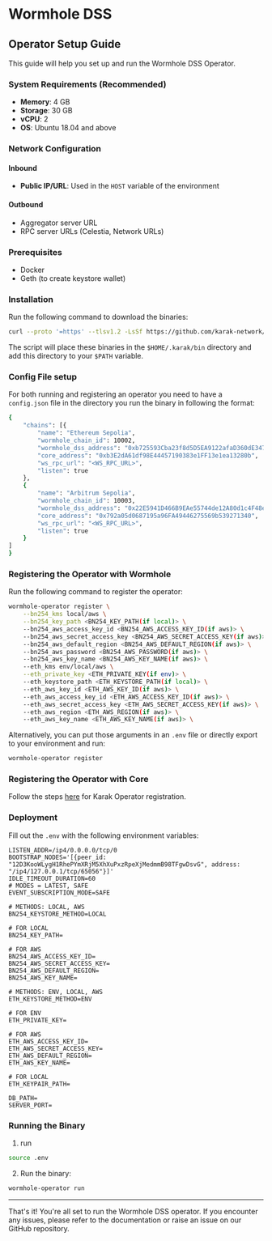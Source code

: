 # Wormhole DSS

## Operator Setup Guide

This guide will help you set up and run the Wormhole DSS Operator.

### System Requirements (Recommended)
- **Memory**: 4 GB
- **Storage**: 30 GB
- **vCPU**: 2
- **OS**: Ubuntu 18.04 and above

### Network Configuration

#### Inbound
- **Public IP/URL**: Used in the `HOST` variable of the environment

#### Outbound
- Aggregator server URL
- RPC server URLs (Celestia, Network URLs)

### Prerequisites
- Docker
- Geth (to create keystore wallet)

### Installation

Run the following command to download the binaries:

```bash
curl --proto '=https' --tlsv1.2 -LsSf https://github.com/karak-network/wormhole-dss-operator/releases/download/wormhole-operator-v0.0.1/wormhole-operator-installer.sh | sh
````

The script will place these binaries in the `$HOME/.karak/bin` directory and add this directory to your `$PATH` variable.

### Config File setup

For both running and registering an operator you need to have a `config.json` file in the directory you run the binary in following the format:

```bash
{
    "chains": [{
        "name": "Ethereum Sepolia",
        "wormhole_chain_id": 10002,
        "wormhole_dss_address": "0xb725593Cba23f8d5D5EA9122afaD360dE34716c2",
        "core_address": "0xb3E2dA61df98E44457190383e1FF13e1ea13280b",
        "ws_rpc_url": "<WS_RPC_URL>",
        "listen": true
    },
    {
        "name": "Arbitrum Sepolia",
        "wormhole_chain_id": 10003,
        "wormhole_dss_address": "0x22E5941D466B9EAe55744de12A80d1c4F48eb5BD",
        "core_address": "0x792a05d0687195a96FA49446275569b539271340",
        "ws_rpc_url": "<WS_RPC_URL>",
        "listen": true
    }
]
}
```

### Registering the Operator with Wormhole

Run the following command to register the operator:

```bash
wormhole-operator register \
    --bn254_kms local/aws \
    --bn254_key_path <BN254_KEY_PATH(if local)> \
    --bn254_aws_access_key_id <BN254_AWS_ACCESS_KEY_ID(if aws)> \
    --bn254_aws_secret_access_key <BN254_AWS_SECRET_ACCESS_KEY(if aws)> \
    --bn254_aws_default_region <BN254_AWS_DEFAULT_REGION(if aws)> \
    --bn254_aws_password <BN254_AWS_PASSWORD(if aws)> \
    --bn254_aws_key_name <BN254_AWS_KEY_NAME(if aws)> \
    --eth_kms env/local/aws \
    --eth_private_key <ETH_PRIVATE_KEY(if env)> \
    --eth_keystore_path <ETH_KEYSTORE_PATH(if local)> \
    --eth_aws_key_id <ETH_AWS_KEY_ID(if aws)> \
    --eth_aws_access_key_id <ETH_AWS_ACCESS_KEY_ID(if aws)> \
    --eth_aws_secret_access_key <ETH_AWS_SECRET_ACCESS_KEY(if aws)> \
    --eth_aws_region <ETH_AWS_REGION(if aws)> \
    --eth_aws_key_name <ETH_AWS_KEY_NAME(if aws)> \
```

Alternatively, you can put those arguments in an `.env` file or directly export to your environment and run:

```bash
wormhole-operator register
```

### Registering the Operator with Core

Follow the steps [here](https://docs.karak.network/operators/registration) for Karak Operator registration.

### Deployment

Fill out the `.env` with the following environment variables:

```
LISTEN_ADDR=/ip4/0.0.0.0/tcp/0
BOOTSTRAP_NODES='[{peer_id: "12D3KooWLygH1RhePYmXRjM5XhXuPxzRpeXjMedmmB98TFgwDsvG", address: "/ip4/127.0.0.1/tcp/65056"}]'
IDLE_TIMEOUT_DURATION=60
# MODES = LATEST, SAFE
EVENT_SUBSCRIPTION_MODE=SAFE

# METHODS: LOCAL, AWS
BN254_KEYSTORE_METHOD=LOCAL

# FOR LOCAL
BN254_KEY_PATH=

# FOR AWS
BN254_AWS_ACCESS_KEY_ID=
BN254_AWS_SECRET_ACCESS_KEY=
BN254_AWS_DEFAULT_REGION=
BN254_AWS_KEY_NAME=

# METHODS: ENV, LOCAL, AWS
ETH_KEYSTORE_METHOD=ENV

# FOR ENV
ETH_PRIVATE_KEY=

# FOR AWS
ETH_AWS_ACCESS_KEY_ID=
ETH_AWS_SECRET_ACCESS_KEY=
ETH_AWS_DEFAULT_REGION=
ETH_AWS_KEY_NAME=

# FOR LOCAL
ETH_KEYPAIR_PATH=

DB_PATH=
SERVER_PORT=
```

### Running the Binary

1. run 
```bash 
source .env
 ```
2. Run the binary:

```bash 
wormhole-operator run
```

---

That's it! You're all set to run the Wormhole DSS operator. If you encounter any issues, please refer to the documentation or raise an issue on our GitHub repository.

